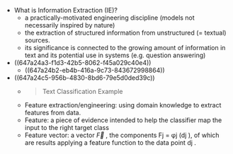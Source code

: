 - What is Information Extraction (IE)?
	- a practically-motivated engineering discipline (models not necessarily inspired by nature)
	- the extraction of structured information from unstructured (= textual) sources.
	- its significance is connected to the growing amount of information in text and its potential use in systems (e.g. question answering)
- ((647a24a3-f1d3-42b5-8062-f45a029c40e4))
	- ((647a24b2-eb4b-416a-9c73-843672998864))
- ((647a24c5-956b-4830-8bd6-79e5d0ded39c))
	- > Text Classification Example
	- Feature extraction/engineering: using domain knowledge to extract
	  features from data.
	- Feature: a piece of evidence intended to help the classifier map the
	  input to the right target class
	- Feature vector: a vector $\vec{F}$ , the components Fj = φj (dj ), of which are
	  results applying a feature function to the data point dj .